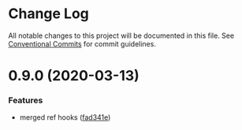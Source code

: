 # Change Log

All notable changes to this project will be documented in this file.
See [Conventional Commits](https://conventionalcommits.org) for commit guidelines.

# 0.9.0 (2020-03-13)


### Features

* merged ref hooks ([fad341e](https://github.com/ecomfe/react-hooks/commit/fad341e6c28220858e6a85bf2e01640696d7723a))
